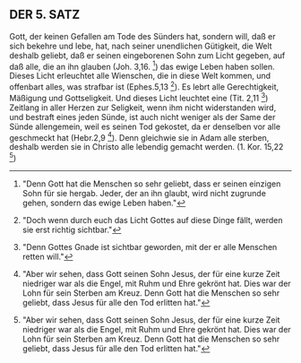 <!-- Seite 158 --> 

<!-- ### Paragraph I. ### -->

<!-- Seite 162 -->
<!-- 
DER 5. und 6. SATZ: *Von der allgemeinen Erlösung durch Christus, und von dem heilsamen geistlichen und übernatürlichen Licht, das alle Menschen erleuchtet hat.*
---------------------------------------------------------------- -->

DER 5. SATZ
-----------

Gott, der keinen Gefallen am Tode des Sünders
hat, sondern will, daß er sich bekehre und lebe, 
hat, nach seiner unendlichen Gütigkeit, die Welt
deshalb geliebt, daß er seinen eingeborenen Sohn
zum Licht gegeben, auf daß alle, die an ihn glauben (Joh. 3,16. [^a_pre_05-satz_01])
das ewige Leben haben sollen. Dieses
Licht erleuchtet alle Wienschen, die in diese Welt
kommen, und offenbart alles, was strafbar
ist (Ephes.5,13 [^a_pre_05-satz_02]). Es lebrt alle Gerechtigkeit, Mäßigung
und Gottseligkeit. Und dieses Licht leuchtet eine (Tit. 2,11 [^a_pre_05-satz_03])
Zeitlang in aller Herzen zur Seligkeit, wenn ihm
nicht widerstanden wird, und bestraft eines jeden
Sünde, ist auch nicht weniger als der Same der
Sünde allengemein, <!-- Seite 163 -->
weil es seinen Tod gekostet, da
er denselben vor alle geschmeckt hat (Hebr.2,9 [^a_pre_05-satz_04]). Denn 
gleichwie sie in Adam alle sterben, deshalb werden
sie in Christo alle lebendig gemacht werden. (1. Kor. 15,22 [^a_pre_05-satz_04])

<!-- Fussnoten -->


[^a_pre_05-satz_01]: "Denn Gott hat die Menschen so sehr geliebt, dass er seinen einzigen Sohn für sie hergab. Jeder, der an ihn glaubt, wird nicht zugrunde gehen, sondern das ewige Leben haben."

[^a_pre_05-satz_02]: "Doch wenn durch euch das Licht Gottes auf diese Dinge fällt, werden sie erst richtig sichtbar."

[^a_pre_05-satz_03]: "Denn Gottes Gnade ist sichtbar geworden, mit der er alle Menschen retten will."

[^a_pre_05-satz_04]: "Aber wir sehen, dass Gott seinen Sohn Jesus, der für eine kurze Zeit niedriger war als die Engel, mit Ruhm und Ehre gekrönt hat. Dies war der Lohn für sein Sterben am Kreuz. Denn Gott hat die Menschen so sehr geliebt, dass Jesus für alle den Tod erlitten hat."

[^a_pre_05-satz_04]: "Wir alle müssen sterben, weil wir Nachkommen von Adam sind. Ebenso werden wir alle zu neuem Leben auferweckt, weil wir mit Christus verbunden sind."